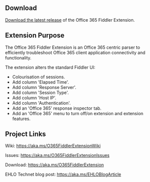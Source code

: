 ## Download
<a href="https://aka.ms/O365FiddlerExtensionUpdateUrl" target="_blank">Download the latest release</a> of the Office 365 Fiddler Extension.

## Extension Purpose
The Office 365 Fiddler Extension is an Office 365 centric parser to efficiently troubleshoot Office 365 client application connectivity and functionality.

The extension alters the standard Fiddler UI:

* Colourisation of sessions.
* Add column 'Elapsed Time'.
* Add column 'Response Server'.
* Add column 'Session Type'.
* Add column 'Host IP'.
* Add column 'Authentication'.
* Add an 'Office 365' response inspector tab.
* Add an 'Office 365' menu to turn off/on extension and extension features.

## Project Links

Wiki: <a href="https://aka.ms/O365FiddlerExtensionWiki" target="_blank">https://aka.ms/O365FiddlerExtensionWiki</a>

Issues: <a href="https://aka.ms/O365FiddlerExtensionIssues" target="_blank">https://aka.ms/O365FiddlerExtensionIssues</a>

Download: <a href="https://aka.ms/O365FiddlerExtension" target="_blank">https://aka.ms/O365FiddlerExtension</a>

EHLO Technet blog post: <a href="https://aka.ms/EHLOBlogArticle" target="_blank">https://aka.ms/EHLOBlogArticle</a>
